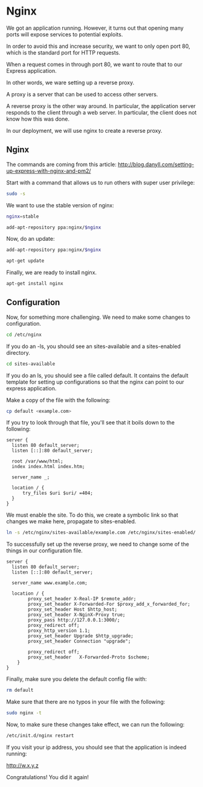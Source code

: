 # Nginx

We got an application running. However, it turns out that opening many ports will expose services to potential exploits.

In order to avoid this and increase security, we want to only open port 80, which is the standard port for HTTP requests.

When a request comes in through port 80, we want to route that to our Express application.

In other words, we ware setting up a reverse proxy.

A proxy is a server that can be used to access other servers.

A reverse proxy is the other way around. In particular, the application server responds to the client through a web server. In particular, the client does not know how this was done.

In our deployment, we will use nginx to create a reverse proxy.

## Nginx

The commands are coming from this article: <http://blog.danyll.com/setting-up-express-with-nginx-and-pm2/>

Start with a command that allows us to run others with super user privilege:

```bash
sudo -s
```

We want to use the stable version of nginx:

```bash
nginx=stable
```

```bash
add-apt-repository ppa:nginx/$nginx
```

Now, do an update:

```bash
add-apt-repository ppa:nginx/$nginx
```

```bash
apt-get update
```

Finally, we are ready to install nginx.

```bash
apt-get install nginx
```

## Configuration

Now, for something more challenging. We need to make some changes to configuration.

```bash
cd /etc/nginx
```

If you do an -ls, you should see an sites-available and a sites-enabled directory.

```bash
cd sites-available
```

If you do an ls, you should see a file called default. It contains the default template for setting up configurations so that the nginx can point to our express application.

Make a copy of the file with the following:

```bash
cp default <example.com>
```

If you try to look through that file, you'll see that it boils down to the following:

```
server {
  listen 80 default_server;
  listen [::]:80 default_server;

  root /var/www/html;
  index index.html index.htm;

  server_name _;

  location / {
      try_files $uri $uri/ =404;
  }
}
```

We must enable the site. To do this, we create a symbolic link so that changes we make here, propagate to sites-enabled.

```bash
ln -s /etc/nginx/sites-available/example.com /etc/nginx/sites-enabled/
```

To successfully set up the reverse proxy, we need to change some of the things in our configuration file.

```
server {
  listen 80 default_server;
  listen [::]:80 default_server;

  server_name www.example.com;

  location / {
        proxy_set_header X-Real-IP $remote_addr;
        proxy_set_header X-Forwarded-For $proxy_add_x_forwarded_for;
        proxy_set_header Host $http_host;
        proxy_set_header X-NginX-Proxy true;
        proxy_pass http://127.0.0.1:3000/;
        proxy_redirect off;
        proxy_http_version 1.1;
        proxy_set_header Upgrade $http_upgrade;
        proxy_set_header Connection "upgrade";

        proxy_redirect off;
        proxy_set_header   X-Forwarded-Proto $scheme;
    }
}
```

Finally, make sure you delete the default config file with:

```bash
rm default
```

Make sure that there are no typos in your file with the following:

```bash
sudo nginx -t
```

Now, to make sure these changes take effect, we can run the following:

```bash
/etc/init.d/nginx restart
```

If you visit your ip address, you should see that the application is indeed running:

http://w.x.y.z

Congratulations! You did it again!
